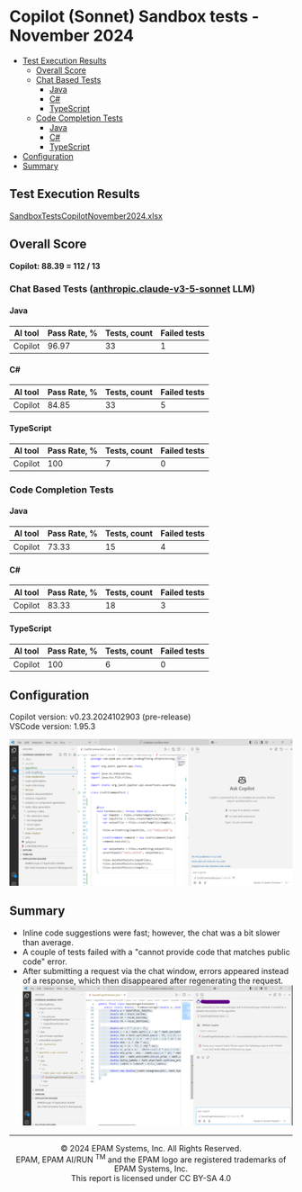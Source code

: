 # Copilot (Sonnet) Sandbox tests - November 2024

- [Test Execution Results](#test-execution-results)
    - [Overall Score](#overall-score)
    - [Chat Based Tests](#chat-based-tests)
        - [Java](#java)
        - [C#](#c)
        - [TypeScript](#typescript)
    - [Code Completion Tests](#code-completion-tests)
        - [Java](#java-1)
        - [C#](#c-1)
        - [TypeScript](#typescript-1)
- [Configuration](#configuration)
- [Summary](#summary)

## Test Execution Results
[SandboxTestsCopilotNovember2024.xlsx](../../../../reports/SandboxTestsCopilotClaude3.5SonnetNovember2024.xlsx)

## Overall Score
**Copilot: 88.39 = 112 / 13**

### Chat Based Tests ([anthropic.claude-v3-5-sonnet](https://www.anthropic.com/news/claude-3-5-sonnet) LLM)

#### Java

| AI tool | Pass Rate, % | Tests, count | Failed tests |
|---------|--------------|--------------|--------------|
| Copilot | 96.97        | 33           | 1            |

#### C#

| AI tool | Pass Rate, % | Tests, count | Failed tests |
|---------|--------------|--------------|--------------|
| Copilot | 84.85        | 33           | 5            |

#### TypeScript

| AI tool | Pass Rate, % | Tests, count | Failed tests |
|---------|--------------|--------------|--------------|
| Copilot | 100          | 7            | 0            |

### Code Completion Tests

#### Java

| AI tool | Pass Rate, % | Tests, count | Failed tests |
|---------|--------------|--------------|--------------|
| Copilot | 73.33        | 15           | 4            |

#### C#

| AI tool | Pass Rate, % | Tests, count | Failed tests |
|---------|--------------|--------------|--------------|
| Copilot | 83.33        | 18           | 3            |

#### TypeScript

| AI tool | Pass Rate, % | Tests, count | Failed tests |
|---------|--------------|--------------|--------------|
| Copilot | 100          | 6            | 0            |

## Configuration

Copilot version: v0.23.2024102903 (pre-release)  
VSCode version: 1.95.3

![example-configuration.png](../../../../images/sandbox-test/copilot/copilot-sonnet-config.png)

## Summary

- Inline code suggestions were fast; however, the chat was a bit slower than average.
- A couple of tests failed with a "cannot provide code that matches public code" error.
- After submitting a request via the chat window, errors appeared instead of a response, which then disappeared after regenerating the request.
![error.png](../../../../images/sandbox-test/copilot/copilot-sonnet-error.png)

---
<p style="text-align: center;">    © 2024 EPAM Systems, Inc. All Rights Reserved.<br/>    EPAM, EPAM AI/RUN <sup>TM</sup> and the EPAM logo are registered trademarks of EPAM Systems, Inc.<br>    This report is licensed under CC BY-SA 4.0<br/></p> 